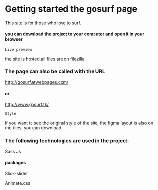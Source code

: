 # Getting started the gosurf page

This site is for those who love to surf.

#### you can download the project to your computer and open it in your browser

`Live preview`

the site is hosted.all files are on filezilla
### The page can also be called with the URL
http://gosurf.atwebpages.com/

#### or
http://www.gosurf.tk/


`Style`

if you want to see the original style of the site, the figma layout is also on the files, you can download


### The following technologies are used in the project:
Sass Js 

#### packages

Slick-slider 

Animate.css
